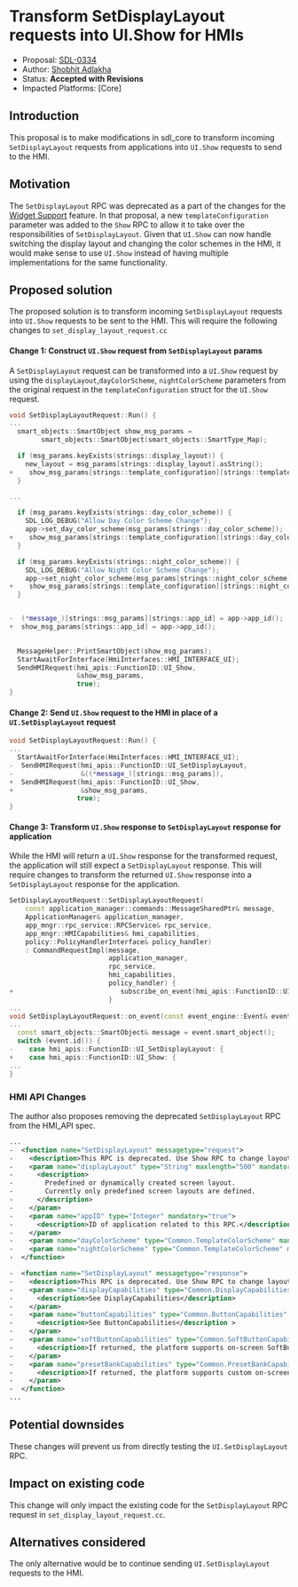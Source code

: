 # Transform SetDisplayLayout requests into UI.Show for HMIs

* Proposal: [SDL-0334](0334-transform-setdisplaylayout-requests-to-ui-show.md)
* Author: [Shobhit Adlakha](https://github.com/ShobhitAd)
* Status: **Accepted with Revisions**
* Impacted Platforms: [Core]

## Introduction

This proposal is to make modifications in sdl_core to transform incoming `SetDisplayLayout` requests from applications into `UI.Show` requests to send to the HMI.

## Motivation

The `SetDisplayLayout` RPC was deprecated as a part of the changes for the [Widget Support](https://github.com/smartdevicelink/sdl_evolution/blob/master/proposals/0216-widget-support.md#setdisplaylayout) feature. In that proposal, a new `templateConfiguration` parameter was added to the `Show` RPC to allow it to take over the responsibilities of `SetDisplayLayout`. Given that `UI.Show` can now handle switching the display layout and changing the color schemes in the HMI, it would make sense to use `UI.Show` instead of having multiple implementations for the same functionality.

## Proposed solution

The proposed solution is to transform incoming `SetDisplayLayout` requests into `UI.Show` requests to be sent to the HMI. This will require the following changes to `set_display_layout_request.cc`

#### Change 1: Construct `UI.Show` request from `SetDisplayLayout` params

A `SetDisplayLayout` request can be transformed into a `UI.Show` request by using the `displayLayout`,`dayColorScheme`, `nightColorScheme` parameters from the original request in the `templateConfiguration` struct for the `UI.Show` request.

```c++
void SetDisplayLayoutRequest::Run() {
...
  smart_objects::SmartObject show_msg_params =
        smart_objects::SmartObject(smart_objects::SmartType_Map);

  if (msg_params.keyExists(strings::display_layout)) {
    new_layout = msg_params[strings::display_layout].asString();
+    show_msg_params[strings::template_configuration][strings::template_layout] = new_layout;
  }

...

  if (msg_params.keyExists(strings::day_color_scheme)) {
    SDL_LOG_DEBUG("Allow Day Color Scheme Change");
    app->set_day_color_scheme(msg_params[strings::day_color_scheme]);
+    show_msg_params[strings::template_configuration][strings::day_color_scheme] = msg_params[strings::day_color_scheme];
  }

  if (msg_params.keyExists(strings::night_color_scheme)) {
    SDL_LOG_DEBUG("Allow Night Color Scheme Change");
    app->set_night_color_scheme(msg_params[strings::night_color_scheme]);
+    show_msg_params[strings::template_configuration][strings::night_color_scheme] = msg_params[strings::night_color_scheme];
  }


-  (*message_)[strings::msg_params][strings::app_id] = app->app_id();
+  show_msg_params[strings::app_id] = app->app_id();
  

  MessageHelper::PrintSmartObject(show_msg_params);
  StartAwaitForInterface(HmiInterfaces::HMI_INTERFACE_UI);
  SendHMIRequest(hmi_apis::FunctionID::UI_Show,
                 &show_msg_params,
                 true);
}
```

#### Change 2: Send `UI.Show` request to the HMI in place of a `UI.SetDisplayLayout` request

```c++
void SetDisplayLayoutRequest::Run() {
...
  StartAwaitForInterface(HmiInterfaces::HMI_INTERFACE_UI);
-  SendHMIRequest(hmi_apis::FunctionID::UI_SetDisplayLayout,
-                 &((*message_)[strings::msg_params]),
+  SendHMIRequest(hmi_apis::FunctionID::UI_Show,
+                 &show_msg_params,
                 true);
}
```


#### Change 3: Transform `UI.Show` response to `SetDisplayLayout` response for application

While the HMI will return a `UI.Show` response for the transformed request, the application will still expect a `SetDisplayLayout` response.
This will require changes to transform the returned `UI.Show` response into a `SetDisplayLayout` response for the application.

```c++
SetDisplayLayoutRequest::SetDisplayLayoutRequest(
    const application_manager::commands::MessageSharedPtr& message,
    ApplicationManager& application_manager,
    app_mngr::rpc_service::RPCService& rpc_service,
    app_mngr::HMICapabilities& hmi_capabilities,
    policy::PolicyHandlerInterface& policy_handler)
    : CommandRequestImpl(message,
                         application_manager,
                         rpc_service,
                         hmi_capabilities,
                         policy_handler) {
+                           subscribe_on_event(hmi_apis::FunctionID::UI_Show);
                         }
...
void SetDisplayLayoutRequest::on_event(const event_engine::Event& event) {
...
  const smart_objects::SmartObject& message = event.smart_object();
  switch (event.id()) {
-    case hmi_apis::FunctionID::UI_SetDisplayLayout: {
+    case hmi_apis::FunctionID::UI_Show: {
...
}
```

### HMI API Changes

The author also proposes removing the deprecated `SetDisplayLayout` RPC from the HMI_API spec.

```xml
...
-  <function name="SetDisplayLayout" messagetype="request">
-    <description>This RPC is deprecated. Use Show RPC to change layout.</description>
-    <param name="displayLayout" type="String" maxlength="500" mandatory="true">
-      <description>
-        Predefined or dynamically created screen layout.
-        Currently only predefined screen layouts are defined.
-      </description>
-    </param>
-    <param name="appID" type="Integer" mandatory="true">
-      <description>ID of application related to this RPC.</description>
-    </param>
-    <param name="dayColorScheme" type="Common.TemplateColorScheme" mandatory="false"></param>
-    <param name="nightColorScheme" type="Common.TemplateColorScheme" mandatory="false"></param>
-  </function>

-  <function name="SetDisplayLayout" messagetype="response">
-    <description>This RPC is deprecated. Use Show RPC to change layout.</description>
-    <param name="displayCapabilities" type="Common.DisplayCapabilities" mandatory="false">
-      <description>See DisplayCapabilities</description>
-    </param>
-    <param name="buttonCapabilities" type="Common.ButtonCapabilities" minsize="1" maxsize="100" array="true" mandatory="false">
-      <description>See ButtonCapabilities</description >
-    </param>
-    <param name="softButtonCapabilities" type="Common.SoftButtonCapabilities" minsize="1" maxsize="100" array="true" mandatory="false">
-      <description>If returned, the platform supports on-screen SoftButtons; see SoftButtonCapabilities.</description >
-    </param>
-    <param name="presetBankCapabilities" type="Common.PresetBankCapabilities" mandatory="false">
-      <description>If returned, the platform supports custom on-screen Presets; see PresetBankCapabilities.</description >
-    </param>
-  </function>
...
```

## Potential downsides

These changes will prevent us from directly testing the `UI.SetDisplayLayout` RPC.

## Impact on existing code

This change will only impact the existing code for the `SetDisplayLayout` RPC request in `set_display_layout_request.cc`.

## Alternatives considered

The only alternative would be to continue sending `UI.SetDisplayLayout` requests to the HMI.
